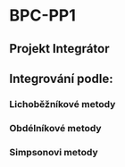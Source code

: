 # BPC-PP1
## Projekt Integrátor
## Integrování podle:
### Lichoběžníkové metody
### Obdélníkové metody
### Simpsonovi metody

